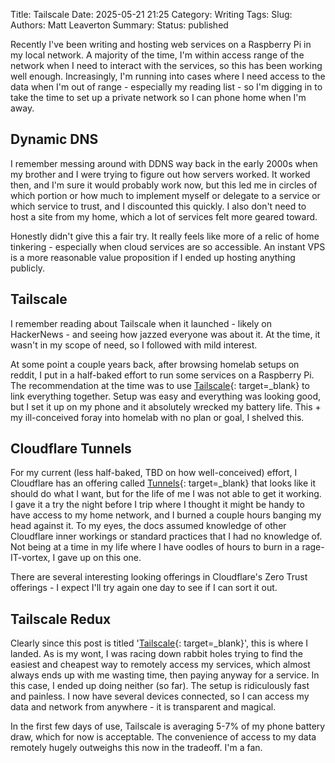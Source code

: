Title: Tailscale
Date: 2025-05-21 21:25
Category: Writing
Tags: 
Slug: 
Authors: Matt Leaverton
Summary: 
Status: published

Recently I've been writing and hosting web services on a Raspberry Pi in my local network. A majority of the time, I'm within access range of the network when I need to interact with the services, so this has been working well enough. Increasingly, I'm running into cases where I need access to the data when I'm out of range - especially my reading list - so I'm digging in to take the time to set up a private network so I can phone home when I'm away.

## Dynamic DNS
I remember messing around with DDNS way back in the early 2000s when my brother and I were trying to figure out how servers worked. It worked then, and I'm sure it would probably work now, but this led me in circles of which portion or how much to implement myself or delegate to a service or which service to trust, and I discounted this quickly. I also don't need to host a site from my home, which a lot of services felt more geared toward.

Honestly didn't give this a fair try. It really feels like more of a relic of home tinkering - especially when cloud services are so accessible. An instant VPS is a more reasonable value proposition if I ended up hosting anything publicly.  

## Tailscale
I remember reading about Tailscale when it launched - likely on HackerNews - and seeing how jazzed everyone was about it. At the time, it wasn't in my scope of need, so I followed with mild interest.

At some point a couple years back, after browsing homelab setups on reddit, I put in a half-baked effort to run some services on a Raspberry Pi. The recommendation at the time was to use [Tailscale](https://tailscale.com/){: target=_blank} to link everything together. Setup was easy and everything was looking good, but I set it up on my phone and it absolutely wrecked my battery life. This + my ill-conceived foray into homelab with no plan or goal, I shelved this.

## Cloudflare Tunnels
For my current (less half-baked, TBD on how well-conceived) effort, I 
Cloudflare has an offering called [Tunnels](https://developers.cloudflare.com/cloudflare-one/connections/connect-networks/){: target=_blank} that looks like it should do what I want, but for the life of me I was not able to get it working. I gave it a try the night before I trip where I thought it might be handy to have access to my home network, and I burned a couple hours banging my head against it. To my eyes, the docs assumed knowledge of other Cloudflare inner workings or standard practices that I had no knowledge of. Not being at a time in my life where I have oodles of hours to burn in a rage-IT-vortex, I gave up on this one.

There are several interesting looking offerings in Cloudflare's Zero Trust offerings - I expect I'll try again one day to see if I can sort it out.

## Tailscale Redux
Clearly since this post is titled '[Tailscale](https://tailscale.com/){: target=_blank}', this is where I landed. As is my wont, I was racing down rabbit holes trying to find the easiest and cheapest way to remotely access my services, which almost always ends up with me wasting time, then paying anyway for a service. In this case, I ended up doing neither (so far). The setup is ridiculously fast and painless. I now have several devices connected, so I can access my data and network from anywhere - it is transparent and magical.

In the first few days of use, Tailscale is averaging 5-7% of my phone battery draw, which for now is acceptable. The convenience of access to my data remotely hugely outweighs this now in the tradeoff. I'm a fan.  
